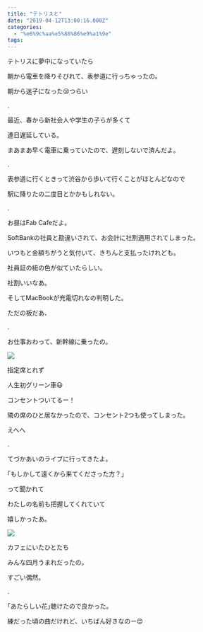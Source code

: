 ```yaml
---
title: "テトリスと"
date: "2019-04-12T13:00:16.000Z"
categories: 
  - "%e6%9c%aa%e5%88%86%e9%a1%9e"
tags: 
---
```


テトリスに夢中になっていたら

朝から電車を降りそびれて、表参道に行っちゃったの。

朝から迷子になった😢つらい

.

最近、春から新社会人や学生の子らが多くて

連日遅延している。

まあまあ早く電車に乗っていたので、遅刻しないで済んだよ。

.

表参道に行くときって渋谷から歩いて行くことがほとんどなので

駅に降りたの二度目とかかもしれない。

.

お昼はFab Cafeだよ。

SoftBankの社員と勘違いされて、お会計に社割適用されてしまった。

いつもと金額ちがうと気付いて、きちんと支払ったけれども。

社員証の紐の色が似ていたらしい。

社割いいなあ。

そしてMacBookが充電切れなの判明した。

ただの板だあ、

.

お仕事おわって、新幹線に乗ったの。

![](/images/2019-04-12-18-57-141578255040084664566.jpg)

指定席とれず

人生初グリーン車😃

コンセントついてるー！

隣の席のひと居なかったので、コンセント2つも使ってしまった。

えへへ

.

てづかあいのライブに行ってきたよ。

｢もしかして遠くから来てくださった方？｣

って聞かれて

わたしの名前も把握してくれていて

嬉しかったあ。

![](/images/2019-04-12-20-27-032890062038247438984.jpg)

カフェにいたひとたち

みんな四月うまれだったの。

すごい偶然。

.

｢あたらしい花｣聴けたので良かった。

練だった頃の曲だけれど、いちばん好きなのー😊
